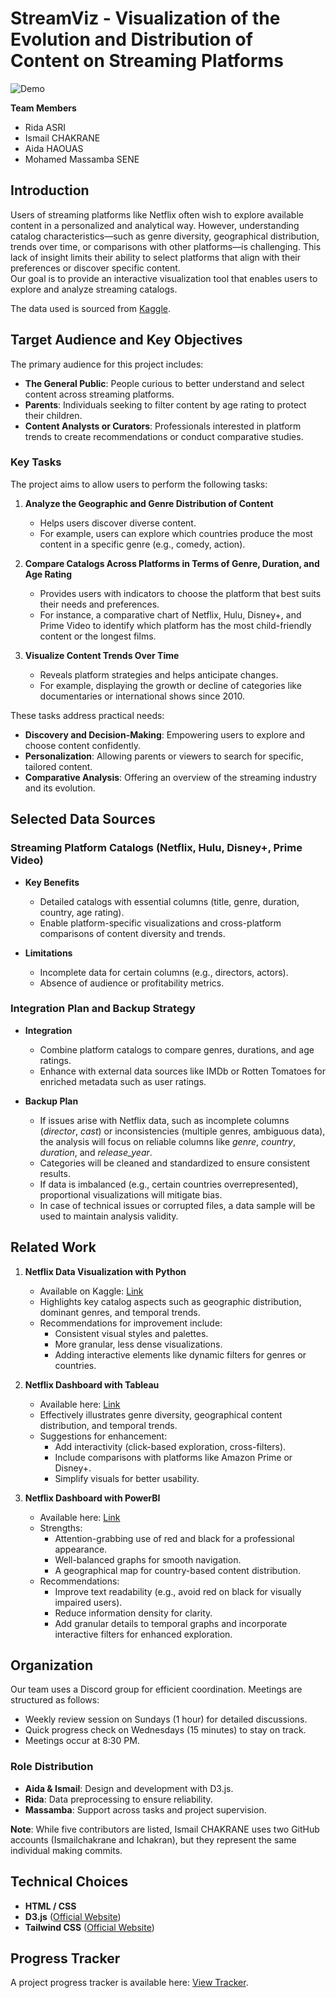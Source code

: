 # StreamViz - Visualization of the Evolution and Distribution of Content on Streaming Platforms

![Demo](images/demo.gif)

**Team Members**  
- Rida ASRI  
- Ismail CHAKRANE  
- Aida HAOUAS  
- Mohamed Massamba SENE  

## Introduction  
Users of streaming platforms like Netflix often wish to explore available content in a personalized and analytical way. However, understanding catalog characteristics—such as genre diversity, geographical distribution, trends over time, or comparisons with other platforms—is challenging. This lack of insight limits their ability to select platforms that align with their preferences or discover specific content.  
Our goal is to provide an interactive visualization tool that enables users to explore and analyze streaming catalogs.  

The data used is sourced from [Kaggle](https://www.kaggle.com/datasets/shivamb/netflix-shows).  

## Target Audience and Key Objectives  

The primary audience for this project includes:  

- **The General Public**: People curious to better understand and select content across streaming platforms.  
- **Parents**: Individuals seeking to filter content by age rating to protect their children.  
- **Content Analysts or Curators**: Professionals interested in platform trends to create recommendations or conduct comparative studies.  

### Key Tasks  

The project aims to allow users to perform the following tasks:  

1. **Analyze the Geographic and Genre Distribution of Content**  
   - Helps users discover diverse content.  
   - For example, users can explore which countries produce the most content in a specific genre (e.g., comedy, action).  

2. **Compare Catalogs Across Platforms in Terms of Genre, Duration, and Age Rating**  
   - Provides users with indicators to choose the platform that best suits their needs and preferences.  
   - For instance, a comparative chart of Netflix, Hulu, Disney+, and Prime Video to identify which platform has the most child-friendly content or the longest films.  

3. **Visualize Content Trends Over Time**  
   - Reveals platform strategies and helps anticipate changes.  
   - For example, displaying the growth or decline of categories like documentaries or international shows since 2010.  

These tasks address practical needs:  

- **Discovery and Decision-Making**: Empowering users to explore and choose content confidently.  
- **Personalization**: Allowing parents or viewers to search for specific, tailored content.  
- **Comparative Analysis**: Offering an overview of the streaming industry and its evolution.  

## Selected Data Sources  

### Streaming Platform Catalogs (Netflix, Hulu, Disney+, Prime Video)  

- **Key Benefits**  
  - Detailed catalogs with essential columns (title, genre, duration, country, age rating).  
  - Enable platform-specific visualizations and cross-platform comparisons of content diversity and trends.  

- **Limitations**  
  - Incomplete data for certain columns (e.g., directors, actors).  
  - Absence of audience or profitability metrics.  

### Integration Plan and Backup Strategy  

- **Integration**  
  - Combine platform catalogs to compare genres, durations, and age ratings.  
  - Enhance with external data sources like IMDb or Rotten Tomatoes for enriched metadata such as user ratings.  

- **Backup Plan**  
  - If issues arise with Netflix data, such as incomplete columns (*director*, *cast*) or inconsistencies (multiple genres, ambiguous data), the analysis will focus on reliable columns like *genre*, *country*, *duration*, and *release_year*.  
  - Categories will be cleaned and standardized to ensure consistent results.  
  - If data is imbalanced (e.g., certain countries overrepresented), proportional visualizations will mitigate bias.  
  - In case of technical issues or corrupted files, a data sample will be used to maintain analysis validity.  

## Related Work  

1. **Netflix Data Visualization with Python**  
   - Available on Kaggle: [Link](https://www.kaggle.com/code/joshuaswords/netflix-data-visualization)  
   - Highlights key catalog aspects such as geographic distribution, dominant genres, and temporal trends.  
   - Recommendations for improvement include:
     - Consistent visual styles and palettes.  
     - More granular, less dense visualizations.  
     - Adding interactive elements like dynamic filters for genres or countries.  

2. **Netflix Dashboard with Tableau**  
   - Available here: [Link](https://public.tableau.com/app/profile/gulshan.gedam/viz/NetflixProject-TableauDashboard/Netflix?publish=yes)  
   - Effectively illustrates genre diversity, geographical content distribution, and temporal trends.  
   - Suggestions for enhancement:
     - Add interactivity (click-based exploration, cross-filters).  
     - Include comparisons with platforms like Amazon Prime or Disney+.  
     - Simplify visuals for better usability.  

3. **Netflix Dashboard with PowerBI**  
   - Available here: [Link](https://buymeacoffee.com/jiejenn/e/131884)  
   - Strengths:
     - Attention-grabbing use of red and black for a professional appearance.  
     - Well-balanced graphs for smooth navigation.  
     - A geographical map for country-based content distribution.  
   - Recommendations:
     - Improve text readability (e.g., avoid red on black for visually impaired users).  
     - Reduce information density for clarity.  
     - Add granular details to temporal graphs and incorporate interactive filters for enhanced exploration.  

## Organization  

Our team uses a Discord group for efficient coordination. Meetings are structured as follows:  
- Weekly review session on Sundays (1 hour) for detailed discussions.  
- Quick progress check on Wednesdays (15 minutes) to stay on track.  
- Meetings occur at 8:30 PM.  

### Role Distribution  
- **Aida & Ismail**: Design and development with D3.js.  
- **Rida**: Data preprocessing to ensure reliability.  
- **Massamba**: Support across tasks and project supervision.  

**Note**: While five contributors are listed, Ismail CHAKRANE uses two GitHub accounts (Ismailchakrane and Ichakran), but they represent the same individual making commits.  

## Technical Choices  

- **HTML / CSS**  
- **D3.js** ([Official Website](https://d3js.org/))  
- **Tailwind CSS** ([Official Website](https://tailwindcss.com/))  

## Progress Tracker  

A project progress tracker is available here: [View Tracker](https://docs.google.com/document/d/1OSPjtboN29_386HHnLslqIUPYdWn3UbKAYVxVNWTt7s/edit?tab=t.0#heading=h.b7mly7b1dew9).
